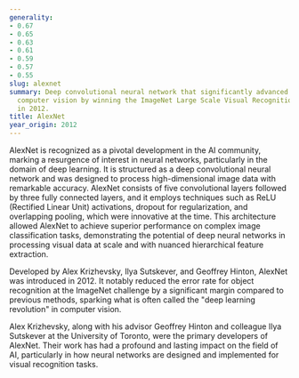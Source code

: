 ```yaml
---
generality:
- 0.67
- 0.65
- 0.63
- 0.61
- 0.59
- 0.57
- 0.55
slug: alexnet
summary: Deep convolutional neural network that significantly advanced the field of
  computer vision by winning the ImageNet Large Scale Visual Recognition Challenge
  in 2012.
title: AlexNet
year_origin: 2012
---
```


AlexNet is recognized as a pivotal development in the AI community, marking a resurgence of interest in neural networks, particularly in the domain of deep learning. It is structured as a deep convolutional neural network and was designed to process high-dimensional image data with remarkable accuracy. AlexNet consists of five convolutional layers followed by three fully connected layers, and it employs techniques such as ReLU (Rectified Linear Unit) activations, dropout for regularization, and overlapping pooling, which were innovative at the time. This architecture allowed AlexNet to achieve superior performance on complex image classification tasks, demonstrating the potential of deep neural networks in processing visual data at scale and with nuanced hierarchical feature extraction.

Developed by Alex Krizhevsky, Ilya Sutskever, and Geoffrey Hinton, AlexNet was introduced in 2012. It notably reduced the error rate for object recognition at the ImageNet challenge by a significant margin compared to previous methods, sparking what is often called the "deep learning revolution" in computer vision.

Alex Krizhevsky, along with his advisor Geoffrey Hinton and colleague Ilya Sutskever at the University of Toronto, were the primary developers of AlexNet. Their work has had a profound and lasting impact on the field of AI, particularly in how neural networks are designed and implemented for visual recognition tasks.